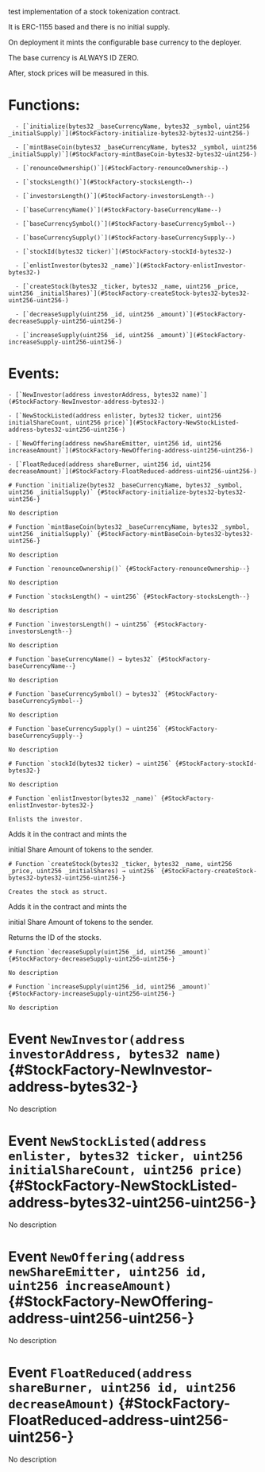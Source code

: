 test implementation of a stock tokenization contract. 

  It is ERC-1155 based and there is no initial supply.

  On deployment it mints the configurable base currency to the deployer.

  The base currency is ALWAYS ID ZERO.

  After, stock prices will be measured in this.

  # Functions:

      - [`initialize(bytes32 _baseCurrencyName, bytes32 _symbol, uint256 _initialSupply)`](#StockFactory-initialize-bytes32-bytes32-uint256-)

      - [`mintBaseCoin(bytes32 _baseCurrencyName, bytes32 _symbol, uint256 _initialSupply)`](#StockFactory-mintBaseCoin-bytes32-bytes32-uint256-)

      - [`renounceOwnership()`](#StockFactory-renounceOwnership--)

      - [`stocksLength()`](#StockFactory-stocksLength--)

      - [`investorsLength()`](#StockFactory-investorsLength--)

      - [`baseCurrencyName()`](#StockFactory-baseCurrencyName--)

      - [`baseCurrencySymbol()`](#StockFactory-baseCurrencySymbol--)

      - [`baseCurrencySupply()`](#StockFactory-baseCurrencySupply--)

      - [`stockId(bytes32 ticker)`](#StockFactory-stockId-bytes32-)

      - [`enlistInvestor(bytes32 _name)`](#StockFactory-enlistInvestor-bytes32-)

      - [`createStock(bytes32 _ticker, bytes32 _name, uint256 _price, uint256 _initialShares)`](#StockFactory-createStock-bytes32-bytes32-uint256-uint256-)

      - [`decreaseSupply(uint256 _id, uint256 _amount)`](#StockFactory-decreaseSupply-uint256-uint256-)

      - [`increaseSupply(uint256 _id, uint256 _amount)`](#StockFactory-increaseSupply-uint256-uint256-)

  # Events:

    - [`NewInvestor(address investorAddress, bytes32 name)`](#StockFactory-NewInvestor-address-bytes32-)

    - [`NewStockListed(address enlister, bytes32 ticker, uint256 initialShareCount, uint256 price)`](#StockFactory-NewStockListed-address-bytes32-uint256-uint256-)

    - [`NewOffering(address newShareEmitter, uint256 id, uint256 increaseAmount)`](#StockFactory-NewOffering-address-uint256-uint256-)

    - [`FloatReduced(address shareBurner, uint256 id, uint256 decreaseAmount)`](#StockFactory-FloatReduced-address-uint256-uint256-)

    # Function `initialize(bytes32 _baseCurrencyName, bytes32 _symbol, uint256 _initialSupply)` {#StockFactory-initialize-bytes32-bytes32-uint256-}

    No description

    # Function `mintBaseCoin(bytes32 _baseCurrencyName, bytes32 _symbol, uint256 _initialSupply)` {#StockFactory-mintBaseCoin-bytes32-bytes32-uint256-}

    No description

    # Function `renounceOwnership()` {#StockFactory-renounceOwnership--}

    No description

    # Function `stocksLength() → uint256` {#StockFactory-stocksLength--}

    No description

    # Function `investorsLength() → uint256` {#StockFactory-investorsLength--}

    No description

    # Function `baseCurrencyName() → bytes32` {#StockFactory-baseCurrencyName--}

    No description

    # Function `baseCurrencySymbol() → bytes32` {#StockFactory-baseCurrencySymbol--}

    No description

    # Function `baseCurrencySupply() → uint256` {#StockFactory-baseCurrencySupply--}

    No description

    # Function `stockId(bytes32 ticker) → uint256` {#StockFactory-stockId-bytes32-}

    No description

    # Function `enlistInvestor(bytes32 _name)` {#StockFactory-enlistInvestor-bytes32-}

    Enlists the investor.

Adds it in the contract and mints the

initial Share Amount of tokens to the sender.

    # Function `createStock(bytes32 _ticker, bytes32 _name, uint256 _price, uint256 _initialShares) → uint256` {#StockFactory-createStock-bytes32-bytes32-uint256-uint256-}

    Creates the stock as struct.

Adds it in the contract and mints the

initial Share Amount of tokens to the sender.

Returns the ID of the stocks.

    # Function `decreaseSupply(uint256 _id, uint256 _amount)` {#StockFactory-decreaseSupply-uint256-uint256-}

    No description

    # Function `increaseSupply(uint256 _id, uint256 _amount)` {#StockFactory-increaseSupply-uint256-uint256-}

    No description

  # Event `NewInvestor(address investorAddress, bytes32 name)` {#StockFactory-NewInvestor-address-bytes32-}

  No description

  # Event `NewStockListed(address enlister, bytes32 ticker, uint256 initialShareCount, uint256 price)` {#StockFactory-NewStockListed-address-bytes32-uint256-uint256-}

  No description

  # Event `NewOffering(address newShareEmitter, uint256 id, uint256 increaseAmount)` {#StockFactory-NewOffering-address-uint256-uint256-}

  No description

  # Event `FloatReduced(address shareBurner, uint256 id, uint256 decreaseAmount)` {#StockFactory-FloatReduced-address-uint256-uint256-}

  No description
